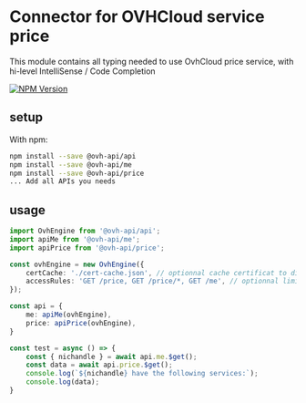 # Connector for OVHCloud service price

This module contains all typing needed to use OvhCloud price service, with hi-level IntelliSense / Code Completion

[![NPM Version](https://img.shields.io/npm/v/@ovh-api/price.svg?style=flat)](https://www.npmjs.org/package/@ovh-api/price)

## setup

With npm:
````bash
npm install --save @ovh-api/api
npm install --save @ovh-api/me
npm install --save @ovh-api/price
... Add all APIs you needs
````

## usage

````typescript
import OvhEngine from '@ovh-api/api';
import apiMe from '@ovh-api/me';
import apiPrice from '@ovh-api/price';

const ovhEngine = new OvhEngine({ 
    certCache: './cert-cache.json', // optionnal cache certificat to disk
    accessRules: 'GET /price, GET /price/*, GET /me', // optionnal limit the requested privileges.
});

const api = {
    me: apiMe(ovhEngine),
    price: apiPrice(ovhEngine),
}

const test = async () => {
    const { nichandle } = await api.me.$get();
    const data = await api.price.$get();
    console.log(`${nichandle} have the following services:`);
    console.log(data);
}

````